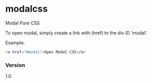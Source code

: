 # modalcss
Modal Pure CSS

To open modal, simply create a link with (href) to the div ID 'modal'.

Example:
```sh
<a href="#modal">Open Modal CSS</a>
```
### Version
1.0

